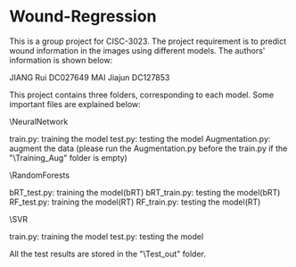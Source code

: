 # Wound-Regression

This is a group project for CISC-3023. The project requirement is to predict wound information in the images using different models. The authors' information is shown below:

JIANG Rui	  DC027649
MAI Jiajun	DC127853

This project contains three folders, corresponding to each model. Some important files are explained below:

\NeuralNetwork

   train.py: training the model
   test.py: testing the model
   Augmentation.py: augment the data
  (please run the Augmentation.py before the train.py if the "\Training_Aug" folder is empty)

\RandomForests

  bRT_test.py: training the model(bRT)
  bRT_train.py: testing the model(bRT)
  RF_test.py: training the model(RT)
  RF_train.py: testing the model(RT)

\SVR

   train.py: training the model
   test.py: testing the model

All the test results are stored in the "\Test_out" folder.
 

 
